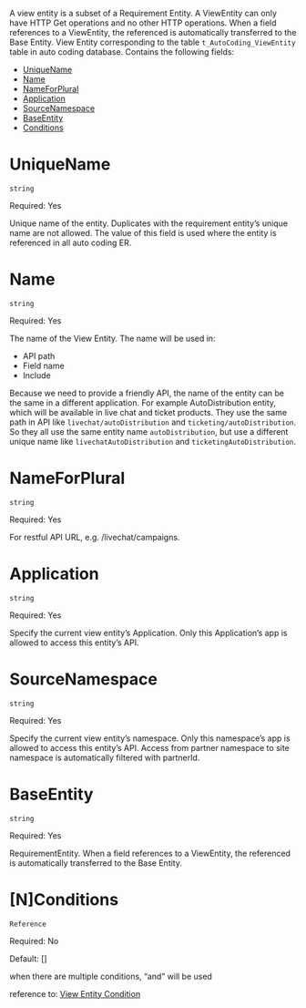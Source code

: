 A view entity is a subset of a Requirement Entity. A ViewEntity can only have HTTP Get operations and no other HTTP operations. When a field references to a ViewEntity, the referenced is automatically transferred to the Base Entity. View Entity corresponding to the table `t_AutoCoding_ViewEntity` table in auto coding database. Contains the following fields: 

- [UniqueName](#UniqueName)
- [Name](#Name)
- [NameForPlural](#NameForPlural)
- [Application](#Application)
- [SourceNamespace](#SourceNamespace)
- [BaseEntity](#BaseEntity)
- [Conditions](#Conditions)

# UniqueName
`string`

Required: Yes

Unique name of the entity. Duplicates with the requirement entity’s unique name are not allowed. The value of this field is used where the entity is referenced in all auto coding ER.

# Name
`string`

Required: Yes

The name of the View Entity. The name will be used in:
- API path
- Field name
- Include

Because we need to provide a friendly API, the name of the entity can be the same in a different application. For example AutoDistribution entity, which will be available in live chat and ticket products. They use the same path in API like `livechat/autoDistribution` and `ticketing/autoDistribution`. So they all use the same entity name `autoDistribution`, but use a different unique name like `livechatAutoDistribution` and `ticketingAutoDistribution`.

# NameForPlural
`string`

Required: Yes

For restful API URL, e.g. /livechat/campaigns.

# Application
`string`

Required: Yes

Specify the current view entity’s Application. Only this Application’s app is allowed to access this entity’s API. 

# SourceNamespace
`string`

Required: Yes

Specify the current view entity’s namespace. Only this namespace’s app is allowed to access this entity’s API. Access from partner namespace to site namespace is automatically filtered with partnerId.

# BaseEntity
`string`

Required: Yes

RequirementEntity. When a field references to a ViewEntity, the referenced is automatically transferred to the Base Entity.

# [N]Conditions
`Reference`

Required: No

Default: []

when there are multiple conditions, “and” will be used

reference to: [View Entity Condition](/References/View-Entity/View-Entity-Condition)